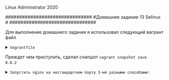 
Linux Administrator 2020

   ###############################
   #Домашнее задание 13 Selinux  #
   ###############################




Для выполнение домашнего задания я использовал следующий вагрант файл

<details>
<summary><code>Vagrantfile</code></summary>

```
# -*- mode: ruby -*-
# vi: set ft=ruby :
home = ENV['HOME']
ENV["LC_ALL"] = "en_US.UTF-8"

Vagrant.configure(2) do |config|
 config.vm.define "vm-1" do |subconfig|
 subconfig.vm.box = "centos/7"
 subconfig.vm.hostname="rpm"
 subconfig.vm.network :private_network, ip: "192.168.50.11"
 subconfig.vm.provider "virtualbox" do |vb|
 vb.memory = "2024"
 vb.cpus = "1"
 end
 end
 config.vm.provision "ansible" do |ansible|
 ansible.compatibility_mode = "2.0"
 ansible.playbook = "playbook.yml"
end

     end

```

</details>




Преждет чем приступить, сделал снапшот <code>vagrant snapshot save 0.0.2</code>

<details>
<summary><code>Запустить nginx на нестандартном порту 3-мя разными способами:</code></summary>

Первым делом убедимся, что selinux включен

```
[root@selinux ~]# sestatus
SELinux status:                 enabled
SELinuxfs mount:                /sys/fs/selinux
SELinux root directory:         /etc/selinux
Loaded policy name:             targeted
Current mode:                   enforcing
Mode from config file:          enforcing
Policy MLS status:              enabled
Policy deny_unknown status:     allowed
Max kernel policy version:      31
[root@selinux ~]# 


```

Все работает, идем дальше

1) способ ==> Добавление нестандартного порта в имеющийся тип

Наш nginx был устанволен через ansible, поэтому не буду описывать его установку.
Пока он работает на стандартном 80 порту

```
Active Internet connections (servers and established)
Proto Recv-Q Send-Q Local Address           Foreign Address         State       PID/Program name    
tcp        0      0 0.0.0.0:111             0.0.0.0:*               LISTEN      373/rpcbind         
tcp        0      0 0.0.0.0:80              0.0.0.0:*               LISTEN      1182/nginx: master  
tcp        0      0 0.0.0.0:22              0.0.0.0:*               LISTEN      706/sshd            
tcp        0      0 127.0.0.1:25            0.0.0.0:*               LISTEN      939/master          
tcp        0      0 10.0.2.15:22            10.0.2.2:46708          ESTABLISHED 1027/sshd: vagrant  
tcp6       0      0 :::111                  :::*                    LISTEN      373/rpcbind         
tcp6       0      0 :::80                   :::*                    LISTEN      1182/nginx: master  
tcp6       0      0 :::22                   :::*                    LISTEN      706/sshd            
tcp6       0      0 ::1:25                  :::*                    LISTEN      939/master          

```
в конифге nginx.conf изменил порт на 5080, попытался перестартовать выдал ошибку

```
[root@selinux nginx]# systemctl restart nginx
Job for nginx.service failed because the control process exited with error code. See "systemctl status nginx.service" and "journalctl -xe" for details.
[root@selinux nginx]# systemctl status nginx
● nginx.service - The nginx HTTP and reverse proxy server
   Loaded: loaded (/usr/lib/systemd/system/nginx.service; disabled; vendor preset: disabled)
      Active: failed (Result: exit-code) since Sun 2020-07-19 18:46:58 UTC; 7s ago
        Process: 1180 ExecStart=/usr/sbin/nginx (code=exited, status=0/SUCCESS)
          Process: 1241 ExecStartPre=/usr/sbin/nginx -t (code=exited, status=1/FAILURE)
            Process: 1239 ExecStartPre=/usr/bin/rm -f /run/nginx.pid (code=exited, status=0/SUCCESS)
             Main PID: 1182 (code=exited, status=0/SUCCESS)
             
             Jul 19 18:46:58 selinux systemd[1]: Stopped The nginx HTTP and reverse proxy server.
             Jul 19 18:46:58 selinux systemd[1]: Starting The nginx HTTP and reverse proxy server...
             Jul 19 18:46:58 selinux nginx[1241]: nginx: the configuration file /etc/nginx/nginx.conf syntax is ok
             Jul 19 18:46:58 selinux nginx[1241]: nginx: [emerg] bind() to 0.0.0.0:5080 failed (13: Permission denied)
             Jul 19 18:46:58 selinux nginx[1241]: nginx: configuration file /etc/nginx/nginx.conf test failed
             Jul 19 18:46:58 selinux systemd[1]: nginx.service: control process exited, code=exited status=1
             Jul 19 18:46:58 selinux systemd[1]: Failed to start The nginx HTTP and reverse proxy server.
             Jul 19 18:46:58 selinux systemd[1]: Unit nginx.service entered failed state.
             Jul 19 18:46:58 selinux systemd[1]: nginx.service failed.
             

```

Прежде чем приступить установил пакет <code>yum install policycoreutils-python</code> что бы работать с selinux


Далее добавляем правило 
[root@selinux ~]# semanage port -a -t http_port_t -p tcp 5080

 и стартуем наш "nginx" и проверяем

 
```

[root@selinux ~]# systemctl start nginx

[root@selinux ~]# netstat -ntlpa
Active Internet connections (servers and established)
Proto Recv-Q Send-Q Local Address           Foreign Address         State       PID/Program name    
tcp        0      0 0.0.0.0:111             0.0.0.0:*               LISTEN      373/rpcbind         
tcp        0      0 0.0.0.0:22              0.0.0.0:*               LISTEN      706/sshd            
tcp        0      0 0.0.0.0:5080            0.0.0.0:*               LISTEN      1578/nginx: master  
tcp        0      0 127.0.0.1:25            0.0.0.0:*               LISTEN      939/master          
tcp        0      0 10.0.2.15:22            10.0.2.2:47248          ESTABLISHED 1505/sshd: vagrant  
tcp6       0      0 :::111                  :::*                    LISTEN      373/rpcbind         
tcp6       0      0 :::80                   :::*                    LISTEN      1578/nginx: master  
tcp6       0      0 :::22                   :::*                    LISTEN      706/sshd            
tcp6       0      0 ::1:25                  :::*                    LISTEN      939/master          
[root@selinux ~]# 

```

Ну и заодно посмотри добавился ли наш порт в тип

```
[root@selinux nginx]# semanage port -l | grep http_port_t
http_port_t                    tcp      5080, 80, 81, 443, 488, 8008, 8009, 8443, 9000
pegasus_http_port_t            tcp      5988

```



2 Способ ==> переключатели setsebool

Я откатился по снапшоту командой <code>vagrant snapshot restore 0.0.2</code>, что бы установить новый порт сделаем его 5081

Все так же при старте systemd юнита "nginx" выдает ошибку и ссылается на "Отказано в доступе"

<code> Jul 19 19:07:14 selinux nginx[1644]: nginx: [emerg] bind() to 0.0.0.0:5081 failed (13: Permission denied) </code>


Для дальнейшего анализа нам понадобится спец пакет для работы с selinux <code> yum install setroubleshoot-server</code>

После чего я очистил логи "audit.log" что бы ничего не мешало " > /var/log/audit/audit.log"

далее попытался запустить nginx, что бы посмотреть что он мне напишет в логе

<code>audit2why < /var/log/audit/audit.log</code>  

Вывод лога:

```

[root@selinux audit]# audit2why /var/log/audit/audit.log 
^C[root@selinux audit]# audit2why < /var/log/audit/audit.log 
type=AVC msg=audit(1595186154.006:163): avc:  denied  { name_bind } for  pid=1663 comm="nginx" src=5081 scontext=system_u:system_r:httpd_t:s0 tcontext=system_u:object_r:unreserved_port_t:s0 tclass=tcp_socket permissive=0

    Was caused by:
	The boolean nis_enabled was set incorrectly. 
	    Description:
		Allow nis to enabled
		
		    Allow access by executing:
			# setsebool -P nis_enabled 1
			


```

Сделаем так как говорит <code>setsebool -P nis_enabled 1</code>

После чего проверяем

```

[root@selinux audit]# setsebool -P nis_enabled 1
[root@selinux audit]# systemctl start nginx
[root@selinux audit]# netstat -ntlpa
Active Internet connections (servers and established)
Proto Recv-Q Send-Q Local Address           Foreign Address         State       PID/Program name    
tcp        0      0 0.0.0.0:111             0.0.0.0:*               LISTEN      373/rpcbind         
tcp        0      0 0.0.0.0:22              0.0.0.0:*               LISTEN      706/sshd            
tcp        0      0 0.0.0.0:5081            0.0.0.0:*               LISTEN      1836/nginx: master  
tcp        0      0 127.0.0.1:25            0.0.0.0:*               LISTEN      939/master          
tcp        0      0 10.0.2.15:22            10.0.2.2:47274          ESTABLISHED 1527/sshd: vagrant  
tcp6       0      0 :::111                  :::*                    LISTEN      373/rpcbind         
tcp6       0      0 :::80                   :::*                    LISTEN      1836/nginx: master  
tcp6       0      0 :::22                   :::*                    LISTEN      706/sshd            
tcp6       0      0 ::1:25                  :::*                    LISTEN      939/master          
[root@selinux audit]# 

```

3 Способ ==> Формирование и установка модуля SELinux.


Так же откатил вагрант по снапшоту и установил порт 5082 в конфиге nginx

Так же установил пакет для работы с "selinux"

Эмм честно говоря хочется сделать скринты того, что сделал и что  получилось, с вашего позволения, а то устал писать )))

<p align="center"><img src="https://raw.githubusercontent.com/Kostyuk-Ruslan/otus-linux/master/work13_Selinux/photo/1.JPG"></p>

<p align="center"><img src="https://raw.githubusercontent.com/Kostyuk-Ruslan/otus-linux/master/work13_Selinux/photo/2.JPG"></p>



Краткий лекбиз

очистили лог от лишнего и сделали рестарт "nginx" что бы он туда написал ошибку.

Далее из данных лога, формируем модуль с правами Selinuxи после чего загружаем модуль в ядро.



<details>
<summary><code>Обеспечить работоспособность приложения при включенном selinux.</code>

Задание №2) Честно говоря совсем не представляю как решать это задание,начну с логов, а там посмотрим ...


Почистим log audit, что бы ничего лишнего не мешало

```
> /var/log/audit/audiut.log

```

Выполняем команду проверки

```
nsupdate -k /etc/named.zonetransfer.key
server 192.168.50.10
zone ddns.lab 
update add www.ddns.lab. 60 A 192.168.50.15
send
update failed: SERVFAIL

```

На ns01 смотрим лог


```
[root@ns01 ~]# audit2why < /var/log/audit/audit.log 
type=AVC msg=audit(1595698352.983:2341): avc:  denied  { create } for  pid=24253 comm="isc-worker0000" name="named.ddns.lab.view1.jnl" scontext=system_u:system_r:named_t:s0 tcontext=system_u:object_r:etc_t:s0 tclass=file permissive=0

	Was caused by:
		Missing type enforcement (TE) allow rule.

		You can use audit2allow to generate a loadable module to allow this access.

type=AVC msg=audit(1595698435.434:2342): avc:  denied  { create } for  pid=24253 comm="isc-worker0000" name="named.ddns.lab.view1.jnl" scontext=system_u:system_r:named_t:s0 tcontext=system_u:object_r:etc_t:s0 tclass=file permissive=0

	Was caused by:
		Missing type enforcement (TE) allow rule.

		You can use audit2allow to generate a loadable module to allow this access.

type=AVC msg=audit(1595698612.232:2343): avc:  denied  { create } for  pid=24253 comm="isc-worker0000" name="named.ddns.lab.view1.jnl" scontext=system_u:system_r:named_t:s0 tcontext=system_u:object_r:etc_t:s0 tclass=file permissive=0

	Was caused by:
		Missing type enforcement (TE) allow rule.

		You can use audit2allow to generate a loadable module to allow this access.

type=AVC msg=audit(1595698673.461:2344): avc:  denied  { create } for  pid=24253 comm="isc-worker0000" name="named.ddns.lab.view1.jnl" scontext=system_u:system_r:named_t:s0 tcontext=system_u:object_r:etc_t:s0 tclass=file permissive=0

	Was caused by:
		Missing type enforcement (TE) allow rule.

		You can use audit2allow to generate a loadable module to allow this access.

[root@ns01 ~]# audit2why < /var/log/audit/audit.log 
type=AVC msg=audit(1595698352.983:2341): avc:  denied  { create } for  pid=24253 comm="isc-worker0000" name="named.ddns.lab.view1.jnl" scontext=system_u:system_r:named_t:s0 tcontext=system_u:object_r:etc_t:s0 tclass=file permissive=0

	Was caused by:
		Missing type enforcement (TE) allow rule.

		You can use audit2allow to generate a loadable module to allow this access.

type=AVC msg=audit(1595698435.434:2342): avc:  denied  { create } for  pid=24253 comm="isc-worker0000" name="named.ddns.lab.view1.jnl" scontext=system_u:system_r:named_t:s0 tcontext=system_u:object_r:etc_t:s0 tclass=file permissive=0

	Was caused by:
		Missing type enforcement (TE) allow rule.

		You can use audit2allow to generate a loadable module to allow this access.

type=AVC msg=audit(1595698612.232:2343): avc:  denied  { create } for  pid=24253 comm="isc-worker0000" name="named.ddns.lab.view1.jnl" scontext=system_u:system_r:named_t:s0 tcontext=system_u:object_r:etc_t:s0 tclass=file permissive=0

	Was caused by:
		Missing type enforcement (TE) allow rule.

		You can use audit2allow to generate a loadable module to allow this access.

type=AVC msg=audit(1595698673.461:2344): avc:  denied  { create } for  pid=24253 comm="isc-worker0000" name="named.ddns.lab.view1.jnl" scontext=system_u:system_r:named_t:s0 tcontext=system_u:object_r:etc_t:s0 tclass=file permissive=0

	Was caused by:
		Missing type enforcement (TE) allow rule.

		You can use audit2allow to generate a loadable module to allow this access.

```

Посмотри статус systemd named

```

[root@ns01 named]# systemctl status named
● named.service - Berkeley Internet Name Domain (DNS)
   Loaded: loaded (/usr/lib/systemd/system/named.service; enabled; vendor preset: disabled)
   Active: active (running) since Sat 2020-07-25 17:14:37 UTC; 49min ago
  Process: 24250 ExecStart=/usr/sbin/named -u named -c ${NAMEDCONF} $OPTIONS (code=exited, status=0/SUCCESS)
  Process: 24248 ExecStartPre=/bin/bash -c if [ ! "$DISABLE_ZONE_CHECKING" == "yes" ]; then /usr/sbin/named-checkconf -z "$NAMEDCONF"; else echo "Checking of zone files is disabled"; fi (code=exited, status=0/SUCCESS)
 Main PID: 24253 (named)
   CGroup: /system.slice/named.service
           └─24253 /usr/sbin/named -u named -c /etc/named.conf

Jul 25 17:36:52 ns01 named[24253]: /etc/named/dynamic/named.ddns.lab.view1.jnl: create: permission denied
Jul 25 17:36:52 ns01 named[24253]: client @0x7f2d1c5f5990 192.168.50.15#50260/key zonetransfer.key: view view1: updating zone 'ddns.lab/IN': error: jo...cted error
Jul 25 17:37:53 ns01 named[24253]: client @0x7f2d1c5f5990 192.168.50.15#8883/key zonetransfer.key: view view1: signer "zonetransfer.key" approved
Jul 25 17:37:53 ns01 named[24253]: client @0x7f2d1c5f5990 192.168.50.15#8883/key zonetransfer.key: view view1: updating zone 'ddns.lab/IN': adding an ....168.50.15
Jul 25 17:37:53 ns01 named[24253]: /etc/named/dynamic/named.ddns.lab.view1.jnl: create: permission denied
Jul 25 17:37:53 ns01 named[24253]: client @0x7f2d1c5f5990 192.168.50.15#8883/key zonetransfer.key: view view1: updating zone 'ddns.lab/IN': error: jou...cted error
Jul 25 17:52:54 ns01 named[24253]: client @0x7f2d1c5f5990 192.168.50.15#5388/key zonetransfer.key: view view1: signer "zonetransfer.key" approved
Jul 25 17:52:54 ns01 named[24253]: client @0x7f2d1c5f5990 192.168.50.15#5388/key zonetransfer.key: view view1: updating zone 'ddns.lab/IN': adding an ....168.50.15
Jul 25 17:52:54 ns01 named[24253]: /etc/named/dynamic/named.ddns.lab.view1.jnl: create: permission denied
Jul 25 17:52:54 ns01 named[24253]: client @0x7f2d1c5f5990 192.168.50.15#5388/key zonetransfer.key: view view1: updating zone 'ddns.lab/IN': error: jou...cted error
Hint: Some lines were ellipsized, use -l to show in full.
[root@ns01 named]# 


```
Угу, что то он не может создать <code>named.ddns.lab.view.jnl</code>, "отказано в доступе" ну ок посомтрим на контекcт безопасности этого файла может, что интересное выдаст

```
[root@ns01 named]# ll -Z /etc/named/dynamic/named.ddns.lab.view1
-rw-rw----. named named system_u:object_r:etc_t:s0       /etc/named/dynamic/named.ddns.lab.view1


```







